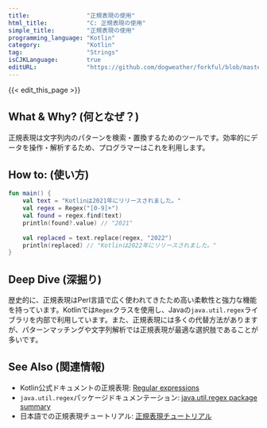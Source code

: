 ```yaml
---
title:                "正規表現の使用"
html_title:           "C: 正規表現の使用"
simple_title:         "正規表現の使用"
programming_language: "Kotlin"
category:             "Kotlin"
tag:                  "Strings"
isCJKLanguage:        true
editURL:              "https://github.com/dogweather/forkful/blob/master/content/ja/kotlin/using-regular-expressions.md"
---
```


{{< edit_this_page >}}

## What & Why? (何となぜ？)

正規表現は文字列内のパターンを検索・置換するためのツールです。効率的にデータを操作・解析するため、プログラマーはこれを利用します。

## How to: (使い方)

```kotlin
fun main() {
    val text = "Kotlinは2021年にリリースされました。"
    val regex = Regex("[0-9]+")
    val found = regex.find(text)
    println(found?.value) // "2021"
    
    val replaced = text.replace(regex, "2022")
    println(replaced) // "Kotlinは2022年にリリースされました。"
}
```

## Deep Dive (深掘り)

歴史的に、正規表現はPerl言語で広く使われてきたため高い柔軟性と強力な機能を持っています。Kotlinでは`Regex`クラスを使用し、Javaの`java.util.regex`ライブラリを内部で利用しています。また、正規表現には多くの代替方法がありますが、パターンマッチングや文字列解析では正規表現が最適な選択肢であることが多いです。

## See Also (関連情報)

- Kotlin公式ドキュメントの正規表現: [Regular expressions](https://kotlinlang.org/api/latest/jvm/stdlib/kotlin.text/-regex/)
- `java.util.regex`パッケージドキュメンテーション: [java.util.regex package summary](https://docs.oracle.com/en/java/javase/11/docs/api/java.base/java/util/regex/package-summary.html)
- 日本語での正規表現チュートリアル: [正規表現チュートリアル](https://www.javadrive.jp/regex/)
